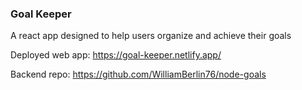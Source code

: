 ### Goal Keeper

A react app designed to help users organize and achieve their goals

Deployed web app: https://goal-keeper.netlify.app/

Backend repo: https://github.com/WilliamBerlin76/node-goals